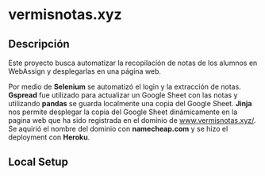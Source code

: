 # vermisnotas.xyz

## Descripción
Este proyecto busca automatizar la recopilación de notas de los alumnos en WebAssign y desplegarlas en una página web. 

Por medio de **Selenium** se automatizó el login y la extracción de notas. **Gspread** fue utilizado para actualizar un Google Sheet con las notas y utilizando **pandas** se guarda localmente una copia del Google Sheet. **Jinja** nos permite desplegar la copia del Google Sheet dinámicamente en la pagina web que ha sido registrada en el dominio de www.vermisnotas.xyz/. Se aquirió el nombre del dominio con **namecheap.com** y se hizo el deployment con **Heroku**. 


## Local Setup
